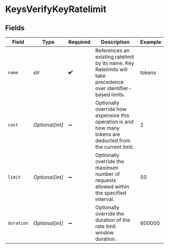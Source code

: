 # KeysVerifyKeyRatelimit


## Fields

| Field                                                                                                           | Type                                                                                                            | Required                                                                                                        | Description                                                                                                     | Example                                                                                                         |
| --------------------------------------------------------------------------------------------------------------- | --------------------------------------------------------------------------------------------------------------- | --------------------------------------------------------------------------------------------------------------- | --------------------------------------------------------------------------------------------------------------- | --------------------------------------------------------------------------------------------------------------- |
| `name`                                                                                                          | *str*                                                                                                           | :heavy_check_mark:                                                                                              | References an existing ratelimit by its name. Key Ratelimits will take precedence over identifier-based limits. | tokens                                                                                                          |
| `cost`                                                                                                          | *Optional[int]*                                                                                                 | :heavy_minus_sign:                                                                                              | Optionally override how expensive this operation is and how many tokens are deducted from the current limit.    | 2                                                                                                               |
| `limit`                                                                                                         | *Optional[int]*                                                                                                 | :heavy_minus_sign:                                                                                              | Optionally override the maximum number of requests allowed within the specified interval.                       | 50                                                                                                              |
| `duration`                                                                                                      | *Optional[int]*                                                                                                 | :heavy_minus_sign:                                                                                              | Optionally override the duration of the rate limit window duration.                                             | 600000                                                                                                          |